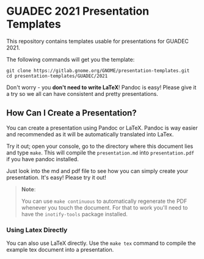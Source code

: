 # GUADEC 2021 Presentation Templates

This repository contains templates usable for presentations for GUADEC 2021.

The following commands will get you the template:

```
git clone https://gitlab.gnome.org/GNOME/presentation-templates.git
cd presentation-templates/GUADEC/2021
```

Don't worry - you **don't need to write LaTeX**! Pandoc is easy! Please give it a
try so we all can have consistent and pretty presentations.

## How Can I Create a Presentation?

You can create a presentation using Pandoc or LaTeX. Pandoc is way easier and
recommended as it will be automatically translated into LaTex.

Try it out; open your console, go to the directory where this document lies and
type `make`. This will compile the `presentation.md` into `presentation.pdf` if
you have pandoc installed.

Just look into the md and pdf file to see how you can simply create your
presentation. It's easy! Please try it out!

> **Note**:
>
> You can use `make continuous` to automatically regenerate the PDF whenever you
> touch the document. For that to work you'll need to have the `inotify-tools`
> package installed.

### Using Latex Directly

You can also use LaTeX directly. Use the `make tex` command to compile the
example tex document into a presentation.
